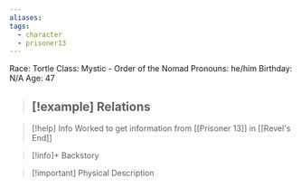 ```yaml
---
aliases: 
tags:
  - character
  - prisoner13
---
```

Race: Tortle
Class: Mystic - Order of the Nomad
Pronouns: he/him
Birthday: N/A
Age: 47

>[!example] Relations
> - 

>[!help] Info
> Worked to get information from [[Prisoner 13]] in [[Revel's End]]
>

>[!info]+ Backstory
>

>[!important] Physical Description